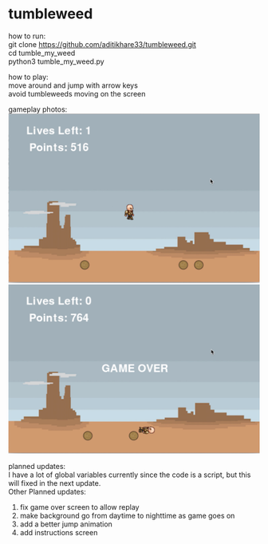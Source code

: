 # tumbleweed
how to run:      
git clone https://github.com/aditikhare33/tumbleweed.git           
cd tumble_my_weed     
python3 tumble_my_weed.py   

how to play:       
move around and jump with arrow keys      
avoid tumbleweeds moving on the screen    

gameplay photos:     
![GitHub Logo](/tumbleweedGamePlay.png)
![GitHub Logo](/tumbleweedGameOver.png)


planned updates:       
I have a lot of global variables currently since the code is a script, but this will fixed in the next update.   
Other Planned updates:          
1) fix game over screen to allow replay   
2) make background go from daytime to nighttime as game goes on       
3) add a better jump animation      
4) add instructions screen    
